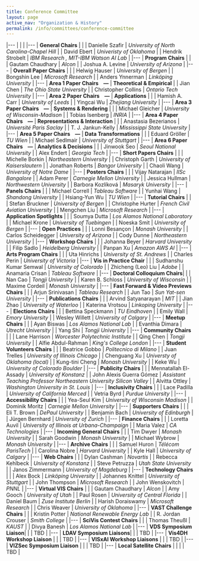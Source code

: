 ```yaml
---
title: Conference Committee
layout: page
active_nav: "Organization & History"
permalink: /info/committees/conference-committee
---
```


|---
| | |
|---
| **General Chairs** | |
| Danielle Szafir | *University of North Carolina-Chapel Hill* |
| David Ebert | *Univeristy of Oklahoma* |
| Hendrik Strobelt | *IBM Research , MIT-IBM Watson AI Lab* |
|---
| **Program Chairs** | |
| Gautam Chaudhary | *Alcon* |
| Joshua A. Levine | *University of Arizona* |
|---
| **Overall Paper Chairs** | |
| Helwig Hauser | *University of Bergen* |
| Bongshin Lee | *Microsoft Research* |
| Anders Ynnerman | *Linköping University* |
|---
| **Area 1 Paper Chairs &nbsp;&nbsp;&nbsp;—** | **Theoretical & Empirical** |
| Jian Chen | *The Ohio State University* |
| Christopher Collins | *Ontario Tech University* |
|---
| **Area 2 Paper Chairs &nbsp;&nbsp;&nbsp;—** | **Applications** | |
| Hamish A. Carr | *University of Leeds* |
| Yingcai Wu | *Zhejiang University* |
|---
| **Area 3 Paper Chairs &nbsp;&nbsp;&nbsp;—** | **Systems & Rendering** | |
| Michael Gleicher | *University of Wisconsin-Madison* |
| Tobias Isenberg | *INRIA* |
|---
| **Area 4 Paper Chairs &nbsp;&nbsp;&nbsp;—** | **Representations & Interaction** | |
| Anastasia Bezerianos | *Université Paris Saclay* |
| T. J. Jankun-Kelly | *Mississippi State University* |
|---
| **Area 5 Paper Chairs &nbsp;&nbsp;&nbsp;—** | **Data Transformations** | |
| Eduard Gröller | *TU Wien* |
| Michael Sedlmair | *University of Stuttgart* |
|---
| **Area 6 Paper Chairs &nbsp;&nbsp;&nbsp;—** | **Analytics & Decisions** | |
| Jinwook Seo | *Seoul National University* |
| Alex Endert | *Georgia Tech* |
|---
| **Short Papers Chairs** | |
| Michelle Borkin | *Northeastern University* |
| Christoph Garth | *University of Kaiserslautern* |
| Jonathan Roberts | *Bangor University* |
| Chaoli Wang | *University of Notre Dame* |
|---
| **Posters Chairs** | |
| Vijay Natarajan | *IISc Bangalore* |
| Adam Perer | *Carnegie Mellon University* |
| Jessica Hullman | *Northwestern University* |
| Barbora Kozlíková | *Masaryk University* |
|---
| **Panels Chairs** | |
| Michael Correll | *Tableau Software* |
| Yunhai Wang | *Shandong University* |
| Hsiang-Yun Wu | *TU Wien* |
|---
| **Tutorial Chairs** | |
| Stefan Bruckner | *University of Bergen* |
| Christophe Hurter | *French Civil Aviation University* |
| Mengchen Liu | *Microsoft Research* |
|---
| **Application Spotlights** | |
| Soumya Dutta | *Los Alamos National Laboratory* |
| Michael Krone | *University of Tuebingen* |
| Noeska Smit | *University of Bergen* |
|---
| **Open Practices** | |
| Lonni Besançon | *Monash University* |
| Carlos Scheidegger | *University of Arizona* |
| Cody Dunne | *Northeastern University* |
|---
| **Workshop Chairs** | |
| Johanna Beyer | *Harvard University* |
| Filip Sadlo | *Heidelberg University* |
| Panpan Xu | *Amazon AWS AI* |
|---
| **Arts Program Chairs** | |
| Uta Hinrichs | *University of St. Andrews* |
| Charles Perin | *University of Victoria* |
|---
| **Vis in Practice Chair** | |
| Sudhanshu Kumar Semwal | *University of Colorado* |
| Zhicheng (Leo) Liu | *Adobe* | 
| Anamaria Crisan | *Tableau Software* |
|---
| **Doctoral Colloquium Chairs**| |
| Nan Cao | *Tongji University* |
| Karen B. Schloss | *University of Wisconsin* |
| Maxime Cordeil | *Monash University* |
|---
| **Fast Forward & Video Previews Chairs** | |
| Arjun Srinivasan | *Tableau Research* |
| Jun Tao | *Sun Yat-sen University* |
|---
| **Publications Chairs** | |
| Arvind Satyanarayan | *MIT* |
| Jian Zhao | *University of Waterloo* |
| Katerina Vrotsou | *Linkoping University* |
|---
| **Elections Chairs** | |
| Bettina Speckmann | *TU Eindhoven* |
| Emily Wall | *Emory University* |
| Wesley Willett | *University of Calgary* |
|---
| **Meetup Chairs** | |
| Ayan Biswas | *Los Alamos National Lab* |
| Evanthia Dimara | *Utrecht University* |
| Yang Shi | *Tongji University* |
|---
| **Community Chairs** | |
| Lane Harrison | *Worcester Polytechnic Institute* |
| Qing Chen | *Tongji University* |
| Alfie Abdul-Rahman | *King's College London* |
|---
| **Student Volunteers Chairs** | |
| Beatrice Gobbo | *Politecnico di Milano* |
| Juan Trelles | *University of Illinois Chicago* |
| Chenguang Xu | *Universty of Oklahoma (local)* |
| Kung-tini Cheng | *Monash University* |
| Keke Wu | *University of Colorado Boulder* |
|---
| **Publicity Chairs** | |
| Mennatallah El-Assady | *University of Konstanz* |
| John Alexis Guerra Gómez | *Assistant Teaching Professor Northeastern University Silicon Valley* |
| Alvitta Ottley | *Washington University in St. Louis* |
|---
| **Inclusivity Chairs** | |
| Lace Padilla | *University of California Merced* |
| Vetria Byrd | *Purdue University* |
|---
| **Accessibility Chairs** | |
| Yea-Seul Kim | *University of Wisconsin Madison* |
| Dominik Moritz | *Carnegie Mellon University* |
|---
| **Supporters Chairs** | |
| Eli T. Brown | *DePaul University* |
| Benjamin Bach | *University of Edinburgh* |
| Jürgen Bernhard | *University of Zurich* |
|---
| **Finance Chairs** | |
| Loretta Auvil | *University of Illinois at Urbana-Champaign* |
| Maria Valez | *CA Technologies* |
|---
| **Incoming General Chairs** | |
| Tim Dwyer | *Monash University* |
| Sarah Goodwin | *Monash University* |
| Michael Wybrow | *Monash University* |
|---
| **Archive Chairs** | |
| Samuel Huron | *Télécom ParisTech* |
| Carolina Nobre | *Harvard University* |
| Kyle Hall | *University of Calgary* |
|---
| **Web Chairs** | |
| Dylan Cashman | *Novartis* |
| Rebecca Kehlbeck | *University of Konstanz* |
| Steve Petruzza | *Utah State University* |
| Janos Zimmermann | *University of Magdeburg* |
|---
| **Technology Chairs** | |
| Alex Bock | *Linköping University* |
| Johannes Knittel | *University of Stuttgart* |
| John Thompson | *Microsoft Research* |
| John Wenskovitch | *PNNL* |
|---
| **Virtual VIS Chairs** | |
| Gautam Chaudhary | *Alcon* |
| Amy Gooch | *University of Utah* |
| Paul Rosen | *University of Central Florida* |
| Daniel Baum | *Zuse Institute Berlin* |
| Harish Doraiswamy | *Microsoft Research* |
| Chris Weaver | *University of Oklahoma* |
|---
| **VAST Challenge Chairs** | |
| Kristin Potter | *National Renewable Energy Lab* |
| R. Jordan Crouser | *Smith College* |
|---
| **SciVis Contest Chairs** | |
| Thomas Theußl | *KAUST* |
| Divya Banesh | *Los Alamos National Lab* |
|---
| **VDS Symposium Liaison**| |
| TBD |
|---
| **LDAV Symposium Liaisons**| |
| TBD |
|---
| **Vis4DH Workshop Liaison** | |
| TBD |
|---
| **VISxAI Workshop Liaisons** | |
| TBD |
|---
| **VIZSec Symposium Liaison** | |
| TBD |
|---
| **Local Satellite Chairs** | | |
| TBD |
